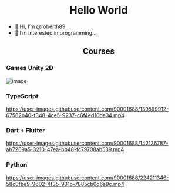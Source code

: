 
<h1 align="center">Hello World</h1>


- 👋 Hi, I’m @roberth89
- 👀 I’m interested in programming...


<h2 align="center">Courses</h2>

<h3>Games Unity 2D</h3>

![image](https://media.giphy.com/media/SsqSVndYYzXI8xpa25/giphy.gif?cid=790b761111b05b196ae2e80c0cabb23bd7e3b36fbd1cb982&rid=giphy.gif&ct=g)


<!--

<p align="center">
  <img src="https://media.giphy.com/media/13HgwGsXF0aiGY/giphy.gif">
</p>
-->

<h3>TypeScript</h3>

https://user-images.githubusercontent.com/90001688/139599912-67562b40-f348-4ce5-9237-c6f4ed10ba34.mp4

<h3>Dart + Flutter</h3>

https://user-images.githubusercontent.com/90001688/142136787-ab7209a5-3210-47ea-bb48-fc79708ab539.mp4

<h3>Python</h3>

https://user-images.githubusercontent.com/90001688/224211346-58c0fbe9-9602-4f35-931b-7885cb0d6a9c.mp4



